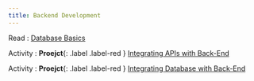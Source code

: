 ```yaml
---
title: Backend Development
---
```


Read
: [Database Basics](#)

Activity
: **Proejct**{: .label .label-red } [Integrating APIs with Back-End](#)

Activity
: **Proejct**{: .label .label-red } [Integrating Database with Back-End](#)